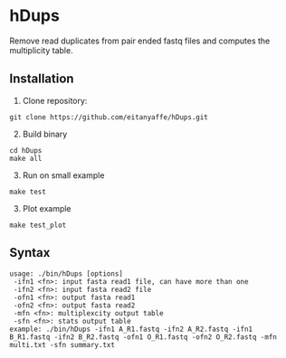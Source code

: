 # hDups

Remove read duplicates from pair ended fastq files and computes the multiplicity table.

## Installation

1. Clone repository:
```
git clone https://github.com/eitanyaffe/hDups.git
```

2. Build binary
```
cd hDups
make all
```

3. Run on small example
```
make test
```

3. Plot example
```
make test_plot
```

## Syntax

```
usage: ./bin/hDups [options]
 -ifn1 <fn>: input fasta read1 file, can have more than one
 -ifn2 <fn>: input fasta read2 file
 -ofn1 <fn>: output fasta read1
 -ofn2 <fn>: output fasta read2
 -mfn <fn>: multiplexcity output table
 -sfn <fn>: stats output table
example: ./bin/hDups -ifn1 A_R1.fastq -ifn2 A_R2.fastq -ifn1 B_R1.fastq -ifn2 B_R2.fastq -ofn1 O_R1.fastq -ofn2 O_R2.fastq -mfn multi.txt -sfn summary.txt
```